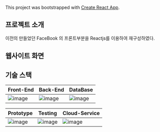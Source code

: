 This project was bootstrapped with [Create React App](https://github.com/facebook/create-react-app).

## 프로젝트 소개

이전의 만들었던 FaceBook 의 프론트부분을 Reactjs를 이용하여 재구성하였다.

## 웹사이트 화면

## 기술 스택

| Front-End                                                                                                      | Back-End                                                                                                       | DataBase                                                                                                       |
| -------------------------------------------------------------------------------------------------------------- | -------------------------------------------------------------------------------------------------------------- | -------------------------------------------------------------------------------------------------------------- |
| ![image](https://user-images.githubusercontent.com/54930248/86572822-6cdf2700-bfae-11ea-8f8f-e2b7cb06c0f7.png) | ![image](https://user-images.githubusercontent.com/54930248/86572542-0bb75380-bfae-11ea-880a-74f533120121.png) | ![image](https://user-images.githubusercontent.com/54930248/86572771-5c2eb100-bfae-11ea-8f8f-6a76aad90d85.png) |

| Prototype                                                                                                       | Testing | Cloud-Service                                                                                                  |
| --------------------------------------------------------------------------------------------------------------- | ------- | -------------------------------------------------------------------------------------------------------------- |
| ![image](https://encrypted-tbn0.gstatic.com/images?q=tbn%3AANd9GcQpllvO9KSl49BWp4N-DBeZ--eIqUd01Oqg8g&usqp=CAU) |  ![image](https://user-images.githubusercontent.com/54930248/87116477-e0d04680-c2b0-11ea-9a89-c7d7028d2874.png) | ![image](https://user-images.githubusercontent.com/54930248/86573281-21794880-bfaf-11ea-91f8-6657b2877dc7.png) |
